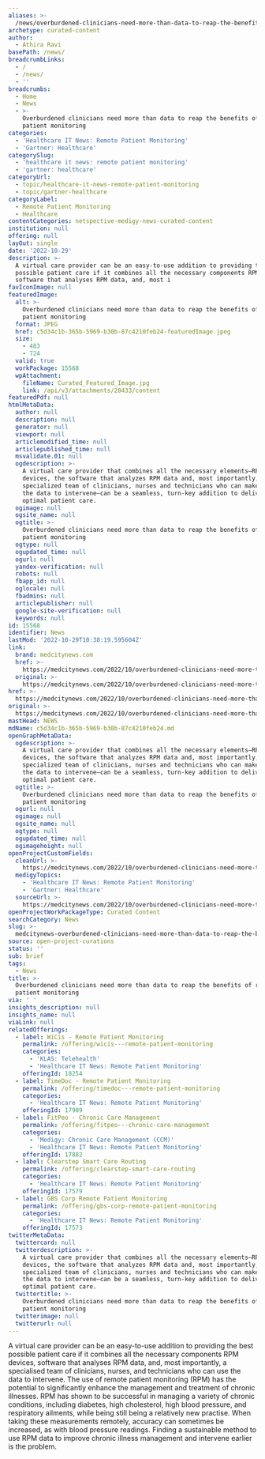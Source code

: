 ```yaml
---
aliases: >-
  /news/overburdened-clinicians-need-more-than-data-to-reap-the-benefits-of-remote-patient-monitoring
archetype: curated-content
author:
  - Athira Ravi
basePath: /news/
breadcrumbLinks:
  - /
  - /news/
  - ''
breadcrumbs:
  - Home
  - News
  - >-
    Overburdened clinicians need more than data to reap the benefits of remote
    patient monitoring
categories:
  - 'Healthcare IT News: Remote Patient Monitoring'
  - 'Gartner: Healthcare'
categorySlug:
  - 'healthcare it news: remote patient monitoring'
  - 'gartner: healthcare'
categoryUrl:
  - topic/healthcare-it-news-remote-patient-monitoring
  - topic/gartner-healthcare
categoryLabel:
  - Remote Patient Monitoring
  - Healthcare
contentCategories: netspective-medigy-news-curated-content
institution: null
offering: null
layOut: single
date: '2022-10-29'
description: >-
  A virtual care provider can be an easy-to-use addition to providing the best
  possible patient care if it combines all the necessary components RPM devices,
  software that analyses RPM data, and, most i
favIconImage: null
featuredImage:
  alt: >-
    Overburdened clinicians need more than data to reap the benefits of remote
    patient monitoring
  format: JPEG
  href: c5d34c1b-365b-5969-b30b-87c4210feb24-featuredImage.jpeg
  size:
    - 483
    - 724
  valid: true
  workPackage: 15568
  wpAttachment:
    fileName: Curated_Featured_Image.jpg
    link: /api/v3/attachments/28433/content
featuredPdf: null
htmlMetaData:
  author: null
  description: null
  generator: null
  viewport: null
  articlemodified_time: null
  articlepublished_time: null
  msvalidate.01: null
  ogdescription: >-
    A virtual care provider that combines all the necessary elements—RPM
    devices, the software that analyzes RPM data and, most importantly, a
    specialized team of clinicians, nurses and technicians who can make use of
    the data to intervene—can be a seamless, turn-key addition to delivering
    optimal patient care.
  ogimage: null
  ogsite_name: null
  ogtitle: >-
    Overburdened clinicians need more than data to reap the benefits of remote
    patient monitoring
  ogtype: null
  ogupdated_time: null
  ogurl: null
  yandex-verification: null
  robots: null
  fbapp_id: null
  oglocale: null
  fbadmins: null
  articlepublisher: null
  google-site-verification: null
  keywords: null
id: 15568
identifier: News
lastMod: '2022-10-29T10:38:19.595604Z'
link:
  brand: medcitynews.com
  href: >-
    https://medcitynews.com/2022/10/overburdened-clinicians-need-more-than-data-to-reap-the-benefits-of-remote-patient-monitoring/
  original: >-
    https://medcitynews.com/2022/10/overburdened-clinicians-need-more-than-data-to-reap-the-benefits-of-remote-patient-monitoring/
href: >-
  https://medcitynews.com/2022/10/overburdened-clinicians-need-more-than-data-to-reap-the-benefits-of-remote-patient-monitoring/
original: >-
  https://medcitynews.com/2022/10/overburdened-clinicians-need-more-than-data-to-reap-the-benefits-of-remote-patient-monitoring/
mastHead: NEWS
mdName: c5d34c1b-365b-5969-b30b-87c4210feb24.md
openGraphMetaData:
  ogdescription: >-
    A virtual care provider that combines all the necessary elements—RPM
    devices, the software that analyzes RPM data and, most importantly, a
    specialized team of clinicians, nurses and technicians who can make use of
    the data to intervene—can be a seamless, turn-key addition to delivering
    optimal patient care.
  ogtitle: >-
    Overburdened clinicians need more than data to reap the benefits of remote
    patient monitoring
  ogurl: null
  ogimage: null
  ogsite_name: null
  ogtype: null
  ogupdated_time: null
  ogimageheight: null
openProjectCustomFields:
  cleanUrl: >-
    https://medcitynews.com/2022/10/overburdened-clinicians-need-more-than-data-to-reap-the-benefits-of-remote-patient-monitoring/
  medigyTopics:
    - 'Healthcare IT News: Remote Patient Monitoring'
    - 'Gartner: Healthcare'
  sourceUrl: >-
    https://medcitynews.com/2022/10/overburdened-clinicians-need-more-than-data-to-reap-the-benefits-of-remote-patient-monitoring/
openProjectWorkPackageType: Curated Content
searchCategory: News
slug: >-
  medcitynews-overburdened-clinicians-need-more-than-data-to-reap-the-benefits-of-remote-patient-monitoring
source: open-project-curations
status: ''
sub: brief
tags:
  - News
title: >-
  Overburdened clinicians need more than data to reap the benefits of remote
  patient monitoring
via: ' '
insights_description: null
insights_name: null
viaLink: null
relatedOfferings:
  - label: WiCis - Remote Patient Monitoring
    permalink: /offering/wicis---remote-patient-monitoring
    categories:
      - 'KLAS: Telehealth'
      - 'Healthcare IT News: Remote Patient Monitoring'
    offeringId: 18254
  - label: TimeDoc - Remote Patient Monitoring
    permalink: /offering/timedoc---remote-patient-monitoring
    categories:
      - 'Healthcare IT News: Remote Patient Monitoring'
    offeringId: 17909
  - label: FitPeo - Chronic Care Management
    permalink: /offering/fitpeo---chronic-care-management
    categories:
      - 'Medigy: Chronic Care Management (CCM)'
      - 'Healthcare IT News: Remote Patient Monitoring'
    offeringId: 17882
  - label: Clearstep Smart Care Routing
    permalink: /offering/clearstep-smart-care-routing
    categories:
      - 'Healthcare IT News: Remote Patient Monitoring'
    offeringId: 17579
  - label: GBS Corp Remote Patient Monitoring
    permalink: /offering/gbs-corp-remote-patient-monitoring
    categories:
      - 'Healthcare IT News: Remote Patient Monitoring'
    offeringId: 17573
twitterMetaData:
  twittercard: null
  twitterdescription: >-
    A virtual care provider that combines all the necessary elements—RPM
    devices, the software that analyzes RPM data and, most importantly, a
    specialized team of clinicians, nurses and technicians who can make use of
    the data to intervene—can be a seamless, turn-key addition to delivering
    optimal patient care.
  twittertitle: >-
    Overburdened clinicians need more than data to reap the benefits of remote
    patient monitoring
  twitterimage: null
  twitterurl: null
---
```

<p>A virtual care provider can be an easy-to-use addition to providing the best possible patient care if it combines all the necessary components RPM devices, software that analyses RPM data, and, most importantly, a specialised team of clinicians, nurses, and technicians who can use the data to intervene. The use of remote patient monitoring (RPM) has the potential to significantly enhance the management and treatment of chronic illnesses. RPM has shown to be successful in managing a variety of chronic conditions, including diabetes, high cholesterol, high blood pressure, and respiratory ailments, while being still being a relatively new practise. When taking these measurements remotely, accuracy can sometimes be increased, as with blood pressure readings. Finding a sustainable method to use RPM data to improve chronic illness management and intervene earlier is the problem.</p>